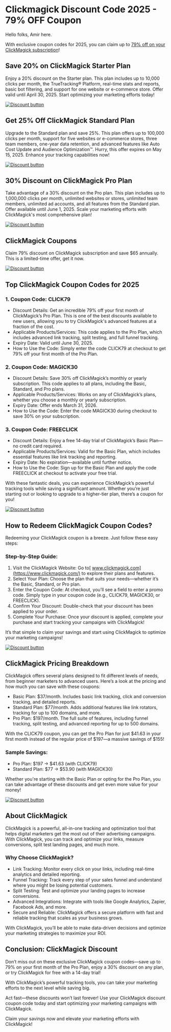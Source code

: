 # Clickmagick Discount Code 2025 - 79% OFF Coupon

Hello folks, Amir here.

With exclusive coupon codes for 2025, you can claim up to [79% off on your ClickMagick subscription](https://clickmagick.com/go/shadowx)!

## Save 20% on ClickMagick Starter Plan

Enjoy a 20% discount on the Starter plan. This plan includes up to 10,000 clicks per month, the TrueTracking® Platform, real-time stats and reports, basic bot filtering, and support for one website or e-commerce store. Offer valid until April 30, 2025. Start optimizing your marketing efforts today!​

[![Discount button](https://github.com/user-attachments/assets/940387a2-249c-4062-97ea-7f0106171042)](https://clickmagick.com/go/shadowx)

## Get 25% Off ClickMagick Standard Plan

Upgrade to the Standard plan and save 25%. This plan offers up to 100,000 clicks per month, support for five websites or e-commerce stores, three team members, one-year data retention, and advanced features like Auto Cost Update and Audience Optimization™. Hurry, this offer expires on May 15, 2025. Enhance your tracking capabilities now!​

[![Discount button](https://github.com/user-attachments/assets/940387a2-249c-4062-97ea-7f0106171042)](https://clickmagick.com/go/shadowx)

## 30% Discount on ClickMagick Pro Plan

Take advantage of a 30% discount on the Pro plan. This plan includes up to 1,000,000 clicks per month, unlimited websites or stores, unlimited team members, unlimited ad accounts, and all features from the Standard plan. Offer available until June 1, 2025. Scale your marketing efforts with ClickMagick's most comprehensive plan!​

[![Discount button](https://github.com/user-attachments/assets/940387a2-249c-4062-97ea-7f0106171042)](https://clickmagick.com/go/shadowx)

## ClickMagick Coupons

Claim 79% discount on ClickMagick subscription and save $65 annually. This is a limited-time offer, get it now.

[![Discount button](https://github.com/user-attachments/assets/940387a2-249c-4062-97ea-7f0106171042)](https://clickmagick.com/go/shadowx)

## Top ClickMagick Coupon Codes for 2025

### 1. Coupon Code: CLICK79

* Discount Details: Get an incredible 79% off your first month of ClickMagick’s Pro Plan. This is one of the best discounts available to new users, allowing you to try ClickMagick's advanced features at a fraction of the cost.
* Applicable Products/Services: This code applies to the Pro Plan, which includes advanced link tracking, split testing, and full funnel tracking.
* Expiry Date: Valid until June 30, 2025.
* How to Use the Code: Simply enter the code CLICK79 at checkout to get 79% off your first month of the Pro Plan.

### 2. Coupon Code: MAGICK30

* Discount Details: Save 30% off ClickMagick’s monthly or yearly subscription. This code applies to all plans, including the Basic, Standard, and Pro plans.
* Applicable Products/Services: Works on any of ClickMagick’s plans, whether you choose a monthly or yearly subscription.
* Expiry Date: Offer ends March 31, 2026.
* How to Use the Code: Enter the code MAGICK30 during checkout to save 30% on your subscription.

### 3. Coupon Code: FREECLICK

* Discount Details: Enjoy a free 14-day trial of ClickMagick’s Basic Plan—no credit card required.
* Applicable Products/Services: Valid for the Basic Plan, which includes essential features like link tracking and reporting.
* Expiry Date: No expiration—available until further notice.
* How to Use the Code: Sign up for the Basic Plan and apply the code FREECLICK at checkout to activate your free trial.

With these fantastic deals, you can experience ClickMagick’s powerful tracking tools while saving a significant amount. Whether you’re just starting out or looking to upgrade to a higher-tier plan, there’s a coupon for you!

[![Discount button](https://github.com/user-attachments/assets/940387a2-249c-4062-97ea-7f0106171042)](https://clickmagick.com/go/shadowx)

## How to Redeem ClickMagick Coupon Codes?

Redeeming your ClickMagick coupon is a breeze. Just follow these easy steps:

### Step-by-Step Guide:

1. Visit the ClickMagick Website: Go to[ www.clickmagick.com](https://www.clickmagick.com/) to explore their plans and features.
2. Select Your Plan: Choose the plan that suits your needs—whether it’s the Basic, Standard, or Pro plan.
3. Enter the Coupon Code: At checkout, you’ll see a field to enter a promo code. Simply type in your coupon code (e.g., CLICK79, MAGICK30, or FREECLICK).
4. Confirm Your Discount: Double-check that your discount has been applied to your order.
5. Complete Your Purchase: Once your discount is applied, complete your purchase and start tracking your campaigns with ClickMagick!

It’s that simple to claim your savings and start using ClickMagick to optimize your marketing campaigns!

[![Discount button](https://github.com/user-attachments/assets/940387a2-249c-4062-97ea-7f0106171042)](https://clickmagick.com/go/shadowx)

## ClickMagick Pricing Breakdown

ClickMagick offers several plans designed to fit different levels of needs, from beginner marketers to advanced users. Here’s a look at the pricing and how much you can save with these coupons:

* Basic Plan: $37/month. Includes basic link tracking, click and conversion tracking, and detailed reports.
* Standard Plan: $77/month. Adds additional features like link rotators, tracking for up to 100 domains, and more.
* Pro Plan: $197/month. The full suite of features, including funnel tracking, split testing, and advanced reporting for up to 500 domains.

With the CLICK79 coupon, you can get the Pro Plan for just $41.63 in your first month instead of the regular price of $197—a massive savings of $155!

### Sample Savings:

* Pro Plan: $197 → $41.63 (with CLICK79)
* Standard Plan: $77 → $53.90 (with MAGICK30)

Whether you're starting with the Basic Plan or opting for the Pro Plan, you can take advantage of these discounts and get even more value for your money!

[![Discount button](https://github.com/user-attachments/assets/940387a2-249c-4062-97ea-7f0106171042)](https://clickmagick.com/go/shadowx)

## About ClickMagick

ClickMagick is a powerful, all-in-one tracking and optimization tool that helps digital marketers get the most out of their advertising campaigns. With ClickMagick, you can track and optimize your links, measure conversions, split test landing pages, and much more.

### Why Choose ClickMagick?

* Link Tracking: Monitor every click on your links, including real-time analytics and detailed reporting.
* Funnel Tracking: Track every step of your sales funnel and understand where you might be losing potential customers.
* Split Testing: Test and optimize your landing pages to increase conversions.
* Advanced Integrations: Integrate with tools like Google Analytics, Zapier, Facebook Ads, and more.
* Secure and Reliable: ClickMagick offers a secure platform with fast and reliable tracking that scales as your business grows.

With ClickMagick, you’ll be able to make data-driven decisions and optimize your marketing strategies to maximize your ROI.

## Conclusion: ClickMagick Discount

Don’t miss out on these exclusive ClickMagick coupon codes—save up to 79% on your first month of the Pro Plan, enjoy a 30% discount on any plan, or try ClickMagick for free with a 14-day trial!

With ClickMagick’s powerful tracking tools, you can take your marketing efforts to the next level while saving big.

Act fast—these discounts won’t last forever! Use your ClickMagick discount coupon code today and start optimizing your marketing campaigns with ClickMagick.

Claim your savings now and elevate your marketing efforts with ClickMagick!

